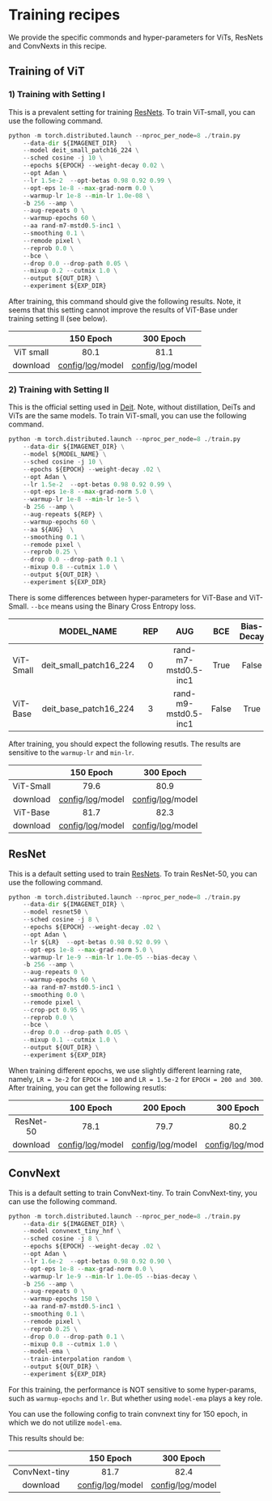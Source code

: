 # Training recipes 

We provide the specific commonds and hyper-parameters for ViTs, ResNets and ConvNexts in this recipe.



## Training of ViT

### 1) Training with Setting I

This is a prevalent setting for training [ResNets](https://arxiv.org/abs/2110.00476). To train ViT-small, you can use the following command.

```python
python -m torch.distributed.launch --nproc_per_node=8 ./train.py 
    --data-dir ${IMAGENET_DIR}   \
    --model deit_small_patch16_224 \
    --sched cosine -j 10 \
    --epochs ${EPOCH} --weight-decay 0.02 \
    --opt Adan \ 
    --lr 1.5e-2  --opt-betas 0.98 0.92 0.99 \
    --opt-eps 1e-8 --max-grad-norm 0.0 \
    --warmup-lr 1e-8 --min-lr 1.0e-08 \
    -b 256 --amp \
    --aug-repeats 0 \
    --warmup-epochs 60 \
    --aa rand-m7-mstd0.5-inc1 \
    --smoothing 0.1 \
    --remode pixel \
    --reprob 0.0 \
    --bce \
    --drop 0.0 --drop-path 0.05 \
    --mixup 0.2 --cutmix 1.0 \
    --output ${OUT_DIR} \
    --experiment ${EXP_DIR}
```

After training, this command should give the following results. Note, it seems that this setting cannot  improve the results of ViT-Base under training setting II (see below).

|           |                          150 Epoch                           |                          300 Epoch                           |
| :-------: | :----------------------------------------------------------: | :----------------------------------------------------------: |
| ViT small |                             80.1                             |                             81.1                             |
| download  | [config](./exp_results/ViT/small/args_vit-s_150-I.yaml)/[log](./exp_results/ViT/small/summary_vit-s_150-I.csv)/model | [config](./exp_results/ViT/small/args_vit-s_300-I.yaml)/[log](./exp_results/ViT/small/summary_vit-s_300-I.csv)/model |





### 2) Training with Setting II

This is the official setting used in [Deit](https://github.com/facebookresearch/deit). Note, without distillation, DeiTs and ViTs are the same models. To train ViT-small, you can use the following command.

```python
python -m torch.distributed.launch --nproc_per_node=8 ./train.py 
    --data-dir ${IMAGENET_DIR} \
    --model ${MODEL_NAME} \
    --sched cosine -j 10 \
    --epochs ${EPOCH} --weight-decay .02 \
    --opt Adan \ 
    --lr 1.5e-2  --opt-betas 0.98 0.92 0.99 \
    --opt-eps 1e-8 --max-grad-norm 5.0 \
    --warmup-lr 1e-8 --min-lr 1e-5 \
    -b 256 --amp \
    --aug-repeats ${REP} \
    --warmup-epochs 60 \
    --aa ${AUG}  \
    --smoothing 0.1 \
    --remode pixel \
    --reprob 0.25 \
    --drop 0.0 --drop-path 0.1 \
    --mixup 0.8 --cutmix 1.0 \
    --output ${OUT_DIR} \
    --experiment ${EXP_DIR}
```
There is some differences between hyper-parameters for ViT-Base and ViT-Small. `--bce` means using the Binary Cross Entropy loss. 

  |           |       MODEL_NAME       | REP  |         AUG          |  BCE  | Bias-Decay |
  | --------- | :--------------------: | :--: | :------------------: | :---: | :--------: |
  | ViT-Small | deit_small_patch16_224 |  0   | rand-m7-mstd0.5-inc1 | True  |   False    |
  | ViT-Base  | deit_base_patch16_224  |  3   | rand-m9-mstd0.5-inc1 | False |    True    |

After training, you should expect the following resutls. The results are sensitive to the `warmup-lr` and `min-lr`. 

|           |                          150 Epoch                           |                          300 Epoch                           |
| :-------: | :----------------------------------------------------------: | :----------------------------------------------------------: |
| ViT-Small |                             79.6                             |                             80.9                             |
| download  | [config](./exp_results/ViT/small/args_vit-s_150.yaml)/[log](./exp_results/ViT/small/summary_vit-s_150.csv)/model | [config](./exp_results/ViT/small/args_vit-s_300.yaml)/[log](./exp_results/ViT/small/summary_vit-s_300.csv)/model |
| ViT-Base  |                             81.7                             |                             82.3                             |
| download  | [config](./exp_results/ViT/base/args_vit-B_150.yaml)/[log](./exp_results/ViT/base/summary_vit-B_150.csv)/model | [config](./exp_results/ViT/base/args_vit-B_300.yaml)/[log](./exp_results/ViT/base/summary_vit-B_300.csv)/model |



## ResNet
This is a default setting used to train [ResNets](https://arxiv.org/abs/2110.00476). To train ResNet-50, you can use the following command.

```python
python -m torch.distributed.launch --nproc_per_node=8 ./train.py 
    --data-dir ${IMAGENET_DIR} \
    --model resnet50 \
    --sched cosine -j 8 \
    --epochs ${EPOCH} --weight-decay .02 \
    --opt Adan \ 
    --lr ${LR}  --opt-betas 0.98 0.92 0.99 \
    --opt-eps 1e-8 --max-grad-norm 5.0 \
    --warmup-lr 1e-9 --min-lr 1.0e-05 --bias-decay \
    -b 256 --amp \
    --aug-repeats 0 \
    --warmup-epochs 60 \
    --aa rand-m7-mstd0.5-inc1 \
    --smoothing 0.0 \
    --remode pixel \
    --crop-pct 0.95 \
    --reprob 0.0 \
    --bce \
    --drop 0.0 --drop-path 0.05 \
    --mixup 0.1 --cutmix 1.0 \
    --output ${OUT_DIR} \
    --experiment ${EXP_DIR}
```

When training different epochs, we use slightly different learning rate, namely, `LR = 3e-2` for `EPOCH = 100` and `LR = 1.5e-2` for `EPOCH = 200 and 300`. After training, you can get the following resutls:

|           |                          100 Epoch                           |                          200 Epoch                           |                          300 Epoch                           |
| :-------: | :----------------------------------------------------------: | :----------------------------------------------------------: | :----------------------------------------------------------: |
| ResNet-50 |                             78.1                             |                             79.7                             |                             80.2                             |
| download  | [config](./exp_results/ResNet/Res50/args_res50_100.yaml)/[log](./exp_results/ResNet/Res50/summary_res50_100.csv)/model | [config](./exp_results/ResNet/Res50/args_res50_200.yaml)/[log](./exp_results/ResNet/Res50/summary_res50_200.csv)/model | [config](./exp_results/ResNet/Res50/args_res50_300.yaml)/[log](./exp_results/ResNet/Res50/summary_res50_300.csv)/model |



## ConvNext

This is a default setting to train ConvNext-tiny. To train ConvNext-tiny, you can use the following command.

```python
python -m torch.distributed.launch --nproc_per_node=8 ./train.py 
    --data-dir ${IMAGENET_DIR} \
    --model convnext_tiny_hnf \
    --sched cosine -j 8 \
    --epochs ${EPOCH} --weight-decay .02 \
    --opt Adan \ 
    --lr 1.6e-2  --opt-betas 0.98 0.92 0.90 \
    --opt-eps 1e-8 --max-grad-norm 0.0 \
    --warmup-lr 1e-9 --min-lr 1.0e-05 --bias-decay \
    -b 256 --amp \
    --aug-repeats 0 \
    --warmup-epochs 150 \
    --aa rand-m7-mstd0.5-inc1 \
    --smoothing 0.1 \
    --remode pixel \
    --reprob 0.25 \
    --drop 0.0 --drop-path 0.1 \
    --mixup 0.8 --cutmix 1.0 \
    --model-ema \
    --train-interpolation random \
    --output ${OUT_DIR} \
    --experiment ${EXP_DIR}
```

For this training, the performance is NOT sensitive to some hyper-params, such as `warmup-epochs` and `lr`.  But whether using `model-ema` plays a key role. 

You can use the following config to train convnext tiny for 150 epoch, in which we do not utilize `model-ema`.

This results should be:

|               |                          150 Epoch                           |                          300 Epoch                           |
| :-----------: | :----------------------------------------------------------: | :----------------------------------------------------------: |
| ConvNext-tiny |                             81.7                             |                             82.4                             |
|   download    | [config](./exp_results/ConvNext/small/args_cvnext_150.yaml)/[log](./exp_results/ConvNext/small/summary_cvnext_150.csv)/model | [config](./exp_results/ConvNext/small/args_cvnext_300.yaml)/[log](./exp_results/ConvNext/small/summary_cvnext_300.csv)/model |

